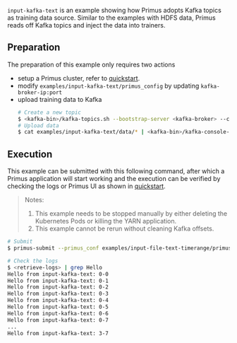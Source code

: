 `input-kafka-text` is an example showing how Primus adopts Kafka topics as training data source.
Similar to the examples with HDFS data, Primus reads off Kafka topics and inject the data into trainers.

## Preparation

The preparation of this example only requires two actions
- setup a Primus cluster, refer to [quickstart](../../docs/primus-quickstart.md).
- modify `examples/input-kafka-text/primus_config` by updating `kafka-broker-ip:port` 
- upload training data to Kafka
  ```bash
  # Create a new topic
  $ <kafka-bin>/kafka-topics.sh --bootstrap-server <kafka-broker> --create --topic primus-example-input-kafka-text
  # Upload data
  $ cat examples/input-kafka-text/data/* | <kafka-bin>/kafka-console-producer.sh --bootstrap-server <kafka-broker> --topic primus-example-input-kafka-text
  ```

## Execution

This example can be submitted with this following command, after which a Primus application will
start working and the execution can be verified by checking the logs or Primus UI as shown
in [quickstart](../../docs/primus-quickstart.md).

> Notes:
>  1. This example needs to be stopped manually by either deleting the Kubernetes Pods or killing the YARN application.
>  2. This example cannot be rerun without cleaning Kafka offsets. 

```bash
# Submit
$ primus-submit --primus_conf examples/input-file-text-timerange/primus_config.json

# Check the logs
$ <retrieve-logs> | grep Hello
Hello from input-kafka-text: 0-0
Hello from input-kafka-text: 0-1
Hello from input-kafka-text: 0-2
Hello from input-kafka-text: 0-3
Hello from input-kafka-text: 0-4
Hello from input-kafka-text: 0-5
Hello from input-kafka-text: 0-6
Hello from input-kafka-text: 0-7
...
Hello from input-kafka-text: 3-7
```